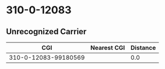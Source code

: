 # 310-0-12083
## Unrecognized Carrier


| CGI | Nearest CGI | Distance |
|-----|-------------|----------|
| 310-0-12083-99180569 |  | 0.0 |
